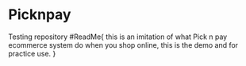 # Picknpay
Testing repository
#ReadMe{
        this is an imitation of what Pick n pay ecommerce system do when you shop online,
        this is the demo and for practice use.
        }
